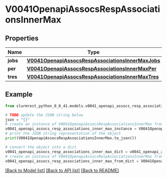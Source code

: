 # V0041OpenapiAssocsRespAssociationsInnerMax


## Properties

Name | Type | Description | Notes
------------ | ------------- | ------------- | -------------
**jobs** | [**V0041OpenapiAssocsRespAssociationsInnerMaxJobs**](V0041OpenapiAssocsRespAssociationsInnerMaxJobs.md) |  | [optional] 
**per** | [**V0041OpenapiAssocsRespAssociationsInnerMaxPer**](V0041OpenapiAssocsRespAssociationsInnerMaxPer.md) |  | [optional] 
**tres** | [**V0041OpenapiAssocsRespAssociationsInnerMaxTres**](V0041OpenapiAssocsRespAssociationsInnerMaxTres.md) |  | [optional] 

## Example

```python
from slurmrest_python_0_0_41.models.v0041_openapi_assocs_resp_associations_inner_max import V0041OpenapiAssocsRespAssociationsInnerMax

# TODO update the JSON string below
json = "{}"
# create an instance of V0041OpenapiAssocsRespAssociationsInnerMax from a JSON string
v0041_openapi_assocs_resp_associations_inner_max_instance = V0041OpenapiAssocsRespAssociationsInnerMax.from_json(json)
# print the JSON string representation of the object
print(V0041OpenapiAssocsRespAssociationsInnerMax.to_json())

# convert the object into a dict
v0041_openapi_assocs_resp_associations_inner_max_dict = v0041_openapi_assocs_resp_associations_inner_max_instance.to_dict()
# create an instance of V0041OpenapiAssocsRespAssociationsInnerMax from a dict
v0041_openapi_assocs_resp_associations_inner_max_from_dict = V0041OpenapiAssocsRespAssociationsInnerMax.from_dict(v0041_openapi_assocs_resp_associations_inner_max_dict)
```
[[Back to Model list]](../README.md#documentation-for-models) [[Back to API list]](../README.md#documentation-for-api-endpoints) [[Back to README]](../README.md)


